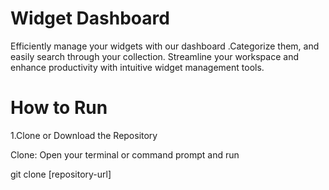 # Widget Dashboard

Efficiently manage your widgets with our dashboard .Categorize them, and easily search through your collection. Streamline your workspace and enhance productivity with intuitive widget management tools.


# How to Run

1.Clone or Download the Repository

Clone: Open your terminal or command prompt and run

git clone [repository-url]




